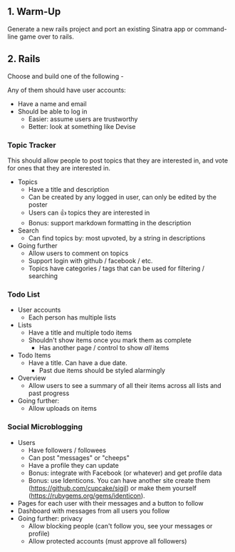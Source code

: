 ## 1. Warm-Up

Generate a new rails project and port an existing Sinatra app or command-line game over to rails.

## 2. Rails

Choose and build one of the following -

Any of them should have user accounts:
* Have a name and email
* Should be able to log in
  * Easier: assume users are trustworthy
  * Better: look at something like Devise

### Topic Tracker

This should allow people to post topics that they are interested in, and vote for ones that they are interested in.

* Topics
  * Have a title and description
  * Can be created by any logged in user, can only be edited by the poster
  * Users can :+1: topics they are interested in
  * Bonus: support markdown formatting in the description
* Search
  * Can find topics by: most upvoted, by a string in descriptions
* Going further
  * Allow users to comment on topics
  * Support login with github / facebook / etc.
  * Topics have categories / tags that can be used for filtering / searching

### Todo List

* User accounts
  * Each person has multiple lists
* Lists
  * Have a title and multiple todo items
  * Shouldn't show items once you mark them as complete
    * Has another page / control to show _all_ items
* Todo Items
  * Have a title. Can have a due date.
    * Past due items should be styled alarmingly
* Overview
  * Allow users to see a summary of all their items across all lists and past progress
* Going further:
  * Allow uploads on items

### Social Microblogging

* Users
  * Have followers / followees
  * Can post "messages" or "cheeps"
  * Have a profile they can update
  * Bonus: integrate with Facebook (or whatever) and get profile data
  * Bonus: use Identicons. You can have another site create them (https://github.com/cupcake/sigil) or make them yourself (https://rubygems.org/gems/identicon).
* Pages for each user with their messages and a button to follow
* Dashboard with messages from all users you follow
* Going further: privacy
  * Allow blocking people (can't follow you, see your messages or profile)
  * Allow protected accounts (must approve all followers)
